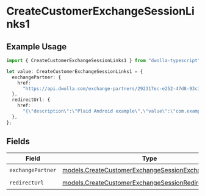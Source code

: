# CreateCustomerExchangeSessionLinks1

## Example Usage

```typescript
import { CreateCustomerExchangeSessionLinks1 } from "dwolla-typescript";

let value: CreateCustomerExchangeSessionLinks1 = {
  exchangePartner: {
    href:
      "https://api.dwolla.com/exchange-partners/292317ec-e252-47d8-93c3-2d128e037aa4",
  },
  redirectUrl: {
    href:
      "{\"description\":\"Plaid Android example\",\"value\":\"com.example.app123\"}",
  },
};
```

## Fields

| Field                                                                                                              | Type                                                                                                               | Required                                                                                                           | Description                                                                                                        |
| ------------------------------------------------------------------------------------------------------------------ | ------------------------------------------------------------------------------------------------------------------ | ------------------------------------------------------------------------------------------------------------------ | ------------------------------------------------------------------------------------------------------------------ |
| `exchangePartner`                                                                                                  | [models.CreateCustomerExchangeSessionExchangePartner1](../models/createcustomerexchangesessionexchangepartner1.md) | :heavy_check_mark:                                                                                                 | N/A                                                                                                                |
| `redirectUrl`                                                                                                      | [models.CreateCustomerExchangeSessionRedirectUrl](../models/createcustomerexchangesessionredirecturl.md)           | :heavy_check_mark:                                                                                                 | N/A                                                                                                                |